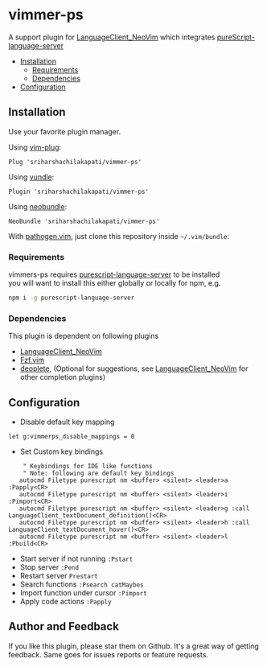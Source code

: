 # vimmer-ps
A support plugin for [LanguageClient_NeoVim][] which integrates [pureScript-language-server][]

<!-- vim-markdown-toc GFM -->

- [Installation](#Installation)
  - [Requirements](#Requirements)
  - [Dependencies](#Dependencies)
- [Configuration](#Configuration)

## Installation
Use your favorite plugin manager.

Using [vim-plug](https://github.com/junegunn/vim-plug):

  `Plug 'sriharshachilakapati/vimmer-ps'`

Using [vundle](https://github.com/gmarik/Vundle.vim):

  `Plugin 'sriharshachilakapati/vimmer-ps'`

Using [neobundle](https://github.com/Shougo/neobundle.vim):

  `NeoBundle 'sriharshachilakapati/vimmer-ps'`

With [pathogen.vim](https://github.com/tpope/vim-pathogen), just clone this repository inside `~/.vim/bundle`:

### Requirements

vimmers-ps requires [purescript-language-server][] to be installed <br/>
you will want to install this either globally or locally for npm, e.g.

``` bash
npm i -g purescript-language-server
```

### Dependencies
This plugin is dependent on following plugins
- [LanguageClient_NeoVim][]
- [Fzf.vim](https://github.com/junegunn/fzf.vim)
- [deoplete](https://github.com/Shougo/deoplete.nvim), (Optional for suggestions, see [LanguageClient_NeoVim][] for other completion plugins)

## Configuration
* Disable default key mapping
```vim
let g:vimmerps_disable_mappings = 0
```
* Set Custom key bindings
```vim
    " Keybindings for IDE like functions
    " Note: following are default key bindings
   autocmd Filetype purescript nm <buffer> <silent> <leader>a :Papply<CR>
   autocmd Filetype purescript nm <buffer> <silent> <leader>i :Pimport<CR>
   autocmd Filetype purescript nm <buffer> <silent> <leader>g :call LanguageClient_textDocument_definition()<CR>
   autocmd Filetype purescript nm <buffer> <silent> <leader>h :call LanguageClient_textDocument_hover()<CR>
   autocmd Filetype purescript nm <buffer> <silent> <leader>l :Pbuild<CR>
```
* Start server if not running `:Pstart`
* Stop server `:Pend`
* Restart server `Prestart`
* Search functions `:Psearch catMaybes`
* Import function under cursor `:Pimport`
* Apply code actions `:Papply`

## Author and Feedback

If you like this plugin, please star them on Github. It's a great way of getting
feedback. Same goes for issues reports or feature requests.


[LanguageClient_NeoVim]: https://github.com/autozimu/LanguageClient-neovim
[purescript-language-server]: https://github.com/nwolverson/purescript-language-server

